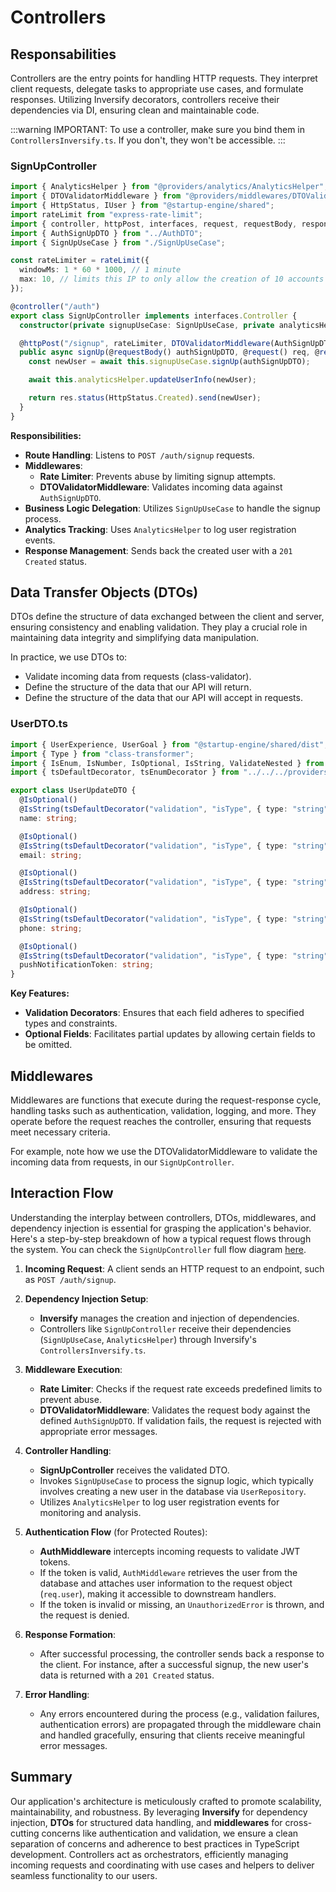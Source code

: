 # Controllers

## Responsabilities

Controllers are the entry points for handling HTTP requests. They interpret client requests, delegate tasks to appropriate use cases, and formulate responses. Utilizing Inversify decorators, controllers receive their dependencies via DI, ensuring clean and maintainable code.

:::warning
IMPORTANT: To use a controller, make sure you bind them in `ControllersInversify.ts`. If you don't, they won't be accessible.
:::

### SignUpController

```typescript
import { AnalyticsHelper } from "@providers/analytics/AnalyticsHelper";
import { DTOValidatorMiddleware } from "@providers/middlewares/DTOValidatorMiddleware";
import { HttpStatus, IUser } from "@startup-engine/shared";
import rateLimit from "express-rate-limit";
import { controller, httpPost, interfaces, request, requestBody, response } from "inversify-express-utils";
import { AuthSignUpDTO } from "../AuthDTO";
import { SignUpUseCase } from "./SignUpUseCase";

const rateLimiter = rateLimit({
  windowMs: 1 * 60 * 1000, // 1 minute
  max: 10, // limits this IP to only allow the creation of 10 accounts per minute
});

@controller("/auth")
export class SignUpController implements interfaces.Controller {
  constructor(private signupUseCase: SignUpUseCase, private analyticsHelper: AnalyticsHelper) {}

  @httpPost("/signup", rateLimiter, DTOValidatorMiddleware(AuthSignUpDTO))
  public async signUp(@requestBody() authSignUpDTO, @request() req, @response() res): Promise<IUser> {
    const newUser = await this.signupUseCase.signUp(authSignUpDTO);

    await this.analyticsHelper.updateUserInfo(newUser);

    return res.status(HttpStatus.Created).send(newUser);
  }
}
```

**Responsibilities:**

- **Route Handling**: Listens to `POST /auth/signup` requests.
- **Middlewares**:
  - **Rate Limiter**: Prevents abuse by limiting signup attempts.
  - **DTOValidatorMiddleware**: Validates incoming data against `AuthSignUpDTO`.
- **Business Logic Delegation**: Utilizes `SignUpUseCase` to handle the signup process.
- **Analytics Tracking**: Uses `AnalyticsHelper` to log user registration events.
- **Response Management**: Sends back the created user with a `201 Created` status.

## Data Transfer Objects (DTOs)

DTOs define the structure of data exchanged between the client and server, ensuring consistency and enabling validation. They play a crucial role in maintaining data integrity and simplifying data manipulation.

In practice, we use DTOs to:

- Validate incoming data from requests (class-validator).
- Define the structure of the data that our API will return.
- Define the structure of the data that our API will accept in requests.

### UserDTO.ts

```typescript
import { UserExperience, UserGoal } from "@startup-engine/shared/dist";
import { Type } from "class-transformer";
import { IsEnum, IsNumber, IsOptional, IsString, ValidateNested } from "class-validator";
import { tsDefaultDecorator, tsEnumDecorator } from "../../../providers/constants/ValidationConstants";

export class UserUpdateDTO {
  @IsOptional()
  @IsString(tsDefaultDecorator("validation", "isType", { type: "string" }))
  name: string;

  @IsOptional()
  @IsString(tsDefaultDecorator("validation", "isType", { type: "string" }))
  email: string;

  @IsOptional()
  @IsString(tsDefaultDecorator("validation", "isType", { type: "string" }))
  address: string;

  @IsOptional()
  @IsString(tsDefaultDecorator("validation", "isType", { type: "string" }))
  phone: string;

  @IsOptional()
  @IsString(tsDefaultDecorator("validation", "isType", { type: "string" }))
  pushNotificationToken: string;
}
```

**Key Features:**

- **Validation Decorators**: Ensures that each field adheres to specified types and constraints.
- **Optional Fields**: Facilitates partial updates by allowing certain fields to be omitted.

## Middlewares

Middlewares are functions that execute during the request-response cycle, handling tasks such as authentication, validation, logging, and more. They operate before the request reaches the controller, ensuring that requests meet necessary criteria.

For example, note how we use the DTOValidatorMiddleware to validate the incoming data from requests, in our `SignUpController`.

## Interaction Flow

Understanding the interplay between controllers, DTOs, middlewares, and dependency injection is essential for grasping the application's behavior. Here's a step-by-step breakdown of how a typical request flows through the system. You can check the `SignUpController` full flow diagram [here](./examples.md).

1. **Incoming Request**: A client sends an HTTP request to an endpoint, such as `POST /auth/signup`.

2. **Dependency Injection Setup**:

   - **Inversify** manages the creation and injection of dependencies.
   - Controllers like `SignUpController` receive their dependencies (`SignUpUseCase`, `AnalyticsHelper`) through Inversify's `ControllersInversify.ts`.

3. **Middleware Execution**:

   - **Rate Limiter**: Checks if the request rate exceeds predefined limits to prevent abuse.
   - **DTOValidatorMiddleware**: Validates the request body against the defined `AuthSignUpDTO`. If validation fails, the request is rejected with appropriate error messages.

4. **Controller Handling**:

   - **SignUpController** receives the validated DTO.
   - Invokes `SignUpUseCase` to process the signup logic, which typically involves creating a new user in the database via `UserRepository`.
   - Utilizes `AnalyticsHelper` to log user registration events for monitoring and analysis.

5. **Authentication Flow** (for Protected Routes):

   - **AuthMiddleware** intercepts incoming requests to validate JWT tokens.
   - If the token is valid, `AuthMiddleware` retrieves the user from the database and attaches user information to the request object (`req.user`), making it accessible to downstream handlers.
   - If the token is invalid or missing, an `UnauthorizedError` is thrown, and the request is denied.

6. **Response Formation**:

   - After successful processing, the controller sends back a response to the client. For instance, after a successful signup, the new user's data is returned with a `201 Created` status.

7. **Error Handling**:
   - Any errors encountered during the process (e.g., validation failures, authentication errors) are propagated through the middleware chain and handled gracefully, ensuring that clients receive meaningful error messages.

## Summary

Our application's architecture is meticulously crafted to promote scalability, maintainability, and robustness. By leveraging **Inversify** for dependency injection, **DTOs** for structured data handling, and **middlewares** for cross-cutting concerns like authentication and validation, we ensure a clean separation of concerns and adherence to best practices in TypeScript development. Controllers act as orchestrators, efficiently managing incoming requests and coordinating with use cases and helpers to deliver seamless functionality to our users.
